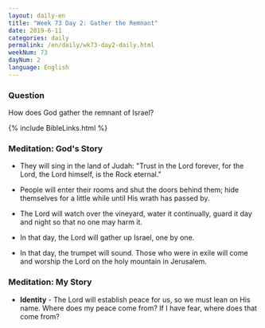 ```yaml
---
layout: daily-en
title: "Week 73 Day 2: Gather the Remnant"
date: 2019-6-11 
categories: daily
permalink: /en/daily/wk73-day2-daily.html
weekNum: 73
dayNum: 2
language: English
---
```


### Question     
How does God gather the remnant of Israel?

{% include BibleLinks.html %} 

### Meditation: God's Story   
+ They will sing in the land of Judah: "Trust in the Lord forever, for the Lord, the Lord himself, is the Rock eternal." 

+ People will enter their rooms and shut the doors behind them; hide themselves for a little while until His wrath has passed by. 

+ The Lord will watch over the vineyard, water it continually, guard it day and night so that no one may harm it. 

+ In that day, the Lord will gather up Israel, one by one. 

+ In that day, the trumpet will sound. Those who were in exile will come and worship the Lord on the holy mountain in Jerusalem. 

### Meditation: My Story   
+ **Identity** - The Lord will establish peace for us, so we must lean on His name. Where does my peace come from? If I have fear, where does that come from? 
